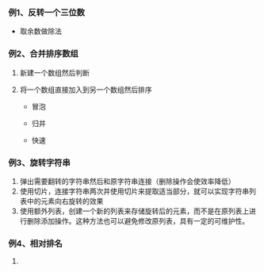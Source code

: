 ### 例1、反转一个三位数

- 取余数做除法

### 例2、合并排序数组

1. 新建一个数组然后判断
2. 将一个数组直接加入到另一个数组然后排序

     - 冒泡

     - 归并

     - 快速

### 例3、旋转字符串

1. 弹出需要翻转的字符串然后和原字符串连接（删除操作会使效率降低）
2. 使用切片，连接字符串两次并使用切片来提取适当部分，就可以实现字符串列表中的元素向右旋转的效果
3. 使用额外列表，创建一个新的列表来存储旋转后的元素，而不是在原列表上进行删除添加操作。这种方法也可以避免修改原列表，具有一定的可维护性。

### 例4、相对排名

1. 
